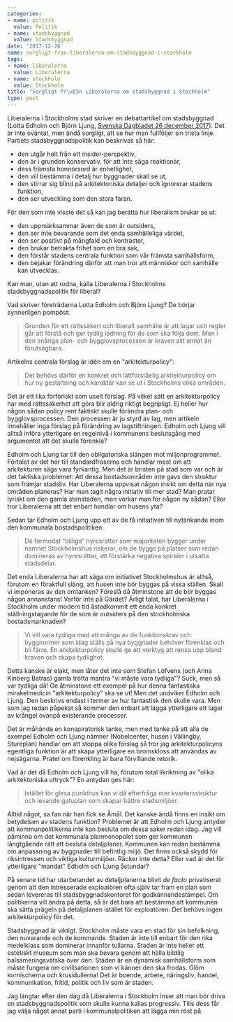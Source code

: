 ```yaml
---
categories:
- name: politik
  value: Politik
- name: stadsbyggnad
  value: Stadsbyggnad
date: '2017-12-26'
name: sorgligt-fran-liberalerna-om-stadsbyggnad-i-stockholm
tags:
- name: liberalerna
  value: Liberalerna
- name: stockholm
  value: Stockholm
title: "Sorgligt fr\xE5n Liberalerna om stadsbyggnad i Stockholm"
type: post
---
```

Liberalerna i Stockholms stad skriver en debattartikel om stadsbyggnad (Lotta Edholm och Björn Ljung, [Svenska Dagbladet 26 december 2017](https://www.svd.se/ta-principbeslut-kring-stockholms-arkitektur)). Det är inte oväntat, men ändå sorgligt, att se hur man fullföljer sin trista linje. Partiets stadsbyggnadspolitik kan beskrivas så här:

- den utgår helt från ett insider-perspektiv,
- den är i grunden konservativ, för att inte säga reaktionär,
- dess främsta honnörsord är enhetlighet,
- den vill bestämma i detalj hur byggnader skall se ut,
- den stirrar sig blind på arkitektoniska detaljer och ignorerar stadens funktion,
- den ser utveckling som den stora faran.

För den som inte visste det så kan jag berätta hur liberalism brukar se ut:

- den uppmärksammar även de som är outsiders,
- den ser inte bevarande som det enda samhälleliga värdet,
- den ser positivt på mångfald och kontraster,
- den brukar betrakta frihet som en bra sak,
- den förstår stadens centrala funktion som vår främsta samhällsform,
- den bejakar förändring därför att man tror att människor och samhälle kan utvecklas.

Kan man, utan att rodna, kalla Liberalerna i Stockholms stadsbyggnadspolitik för liberal?



Vad skriver företrädarna Lotta Edholm och Björn Ljung? De börjar synnerligen pompöst:

> Grunden för ett rättssäkert och liberalt samhälle är att lagar och regler går att förstå och ger tydlig ledning för de som ska följa dem. Men i den snåriga plan- och bygglovsprocessen är kraven allt annat än förutsägbara.

Artikelns centrala förslag är idén om en "arkitekturpolicy":

> Det behövs därför en konkret och lättförståelig arkitekturpolicy om hur ny gestaltning och karaktär kan se ut i Stockholms olika områden.

Det är ett lika förföriskt som uselt förslag. På vilket sätt en arkitekturpolicy har med rättssäkerhet att göra blir aldrig riktigt begripligt. Ej heller hur någon sådan policy rent faktiskt skulle förändra plan- och bygglovsprocessen. Den processen är ju styrd av lag, men artikeln innehåller inga förslag på förändring av lagstiftningen. Edholm och Ljung vill alltså införa ytterligare en regelnivå i kommunens beslutsgång med argumentet att det skulle förenkla?

Edholm och Ljung tar till den obligatoriska slängen mot miljonprogrammet. Förtalet av det hör till standardfraserna och handlar mest om att arkitekturen sägs vara fyrkantig. Men det är bristen på stad som var och är det faktiska problemet: Att dessa bostadsområden inte gavs den struktur som främjar stadsliv. Har Liberalerna uppvisat någon insikt om detta när nya områden planeras? Har man tagit några initiativ till mer stad? Man pratar lyriskt om den gamla stenstaden, men verkar man för någon ny sådan? Eller tror Liberalerna att det enbart handlar om husens yta?

Sedan tar Edholm och Ljung upp ett av de få initiativen till nytänkande inom den kommunala bostadspolitiken:

> De förmodat ”billiga” hyresrätter som majoriteten bygger under namnet Stockholmshus riskerar, om de byggs på platser som redan domineras av hyresrätter, att förstärka negativa spiraler i utsatta stadsdelar.

Det enda Liberalerna har att säga om initiativet Stockholmshus är alltså, förutom en föraktfull släng, att husen inte bör byggas på vissa ställen. Skall vi imponeras av den omtanken? Föreslå då åtminstone att de bör byggas någon annanstans! Varför inte på Gärdet? Ärligt talat, har Liberalerna i Stockholm under modern tid åstadkommit ett enda konkret ställningstagande för de som är outsiders på den stockholmska bostadsmarknaden?

> Vi vill vara tydliga med att många av de funktionskrav och byggnormer som idag ställs på nya byggnader behöver förenklas och bli färre. En arkitekturpolicy skulle ge ett verktyg att rensa upp bland kraven och skapa tydlighet.

Detta kanske är elakt, men låter det inte som Stefan Löfvens (och Anna Kinberg Batras) gamla trötta mantra "vi måste vara tydliga"? Suck, men så var tydliga då! Ge åtminstone ett exempel på hur denna fantastiska mirakelmedicin "arkitekturpolicy" ska se ut! Men det undviker Edholm och Ljung. Den beskrivs endast i termer av hur fantastisk den skulle vara. Men som jag redan påpekat så kommer den enbart att lägga ytterligare ett lager av krångel ovanpå existerande processer.

Det är måhända en konspiratorisk tanke, men med tanke på att alla de exempel Edholm och Ljung nämner (Nobelcenter, husen i Vällingby, Stureplan) handlar om att stoppa olika förslag så tror jag arkitekturpolicyns egentliga funktion är att skapa ytterligare en bromskloss att användas av nejsägarna. Pratet om förenkling är bara förvillande retorik.

Vad är det då Edholm och Ljung vill ha, förutom total likriktning av "olika arkitektoniska uttryck"? En antydan ges här:

> Istället för glesa punkthus kan vi då efterfråga mer kvartersstruktur och levande gatuplan som skapar bättre stadsmiljöer.

Alltid något, sa fan när han fick se Åmål. Det kanske ändå finns en insikt om betydelsen av stadens funktion? Problemet är att Edholm och Ljung antyder att kommunpolitikerna inte kan besluta om dessa saker redan idag. Jag vill påminna om det kommunala planmonopolet som ger kommunen långtgående rätt att besluta detaljplaner. Kommunen kan redan bestämma om anpassning av byggnader till befintlig miljö. Det finns också skydd för riksintressen och viktiga kulturmiljöer. Räcker inte detta? Eller vad är det för ytterligare "mandat" Edholm och Ljung åstundar?

På senare tid har utarbetandet av detaljplanerna blivit *de facto* privatiserat genom att den intresserade exploatören ofta själv tar fram en plan som sedan levereras till stadsbyggnadskontoret för godkännandestämpel. Om politikerna vill ändra på detta, så är det bara att bestämma att kommunen ska sätta prägeln på detaljplanen istället för exploatören. Det behövs ingen arkitekturpolicy för det.

Stadsbyggnad är viktigt. Stockholm måste vara en stad för sin befolkning, den nuvarande och de kommande. Staden är inte till enbart för den rika medelklass som dominerar innanför tullarna. Staden är inte heller ett estetiskt museum som man ska bevara genom att hälla bildlig balsameringsvätska över den. Staden är en dynamisk samhällsform som måste fungera om civilisationen som vi känner den ska frodas. Glöm kornischerna och krusidullerna! Det är boende, arbete, näringsliv, handel, kommunikation, fritid, politik och liv som är staden.

Jag längtar efter den dag då Liberalerna i Stockholm inser att man bör driva en stadsbyggnadspolitik som skulle kunna kallas progressiv. Tills dess får jag välja något annat parti i kommunalpolitiken att lägga min röst på.

